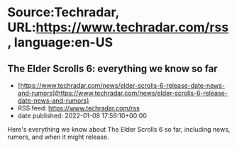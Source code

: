 # Source:Techradar, URL:https://www.techradar.com/rss, language:en-US

## The Elder Scrolls 6: everything we know so far
 - [https://www.techradar.com/news/elder-scrolls-6-release-date-news-and-rumors](https://www.techradar.com/news/elder-scrolls-6-release-date-news-and-rumors)
 - RSS feed: https://www.techradar.com/rss
 - date published: 2022-01-08 17:59:10+00:00

Here's everything we know about The Elder Scrolls 6 so far, including news, rumors, and when it might release.

